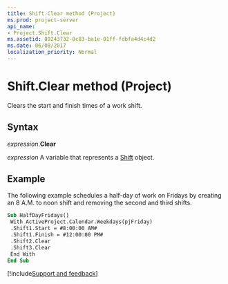 ```yaml
---
title: Shift.Clear method (Project)
ms.prod: project-server
api_name:
- Project.Shift.Clear
ms.assetid: 89243732-8c83-ba1e-01ff-fdbfa4d4c4d2
ms.date: 06/08/2017
localization_priority: Normal
---
```



# Shift.Clear method (Project)

Clears the start and finish times of a work shift.


## Syntax

_expression_.**Clear**

 _expression_ A variable that represents a [Shift](./Project.Shift.md) object.


## Example

The following example schedules a half-day of work on Fridays by creating an 8 A.M. to noon shift and removing the second and third shifts.


```vb
Sub HalfDayFridays() 
 With ActiveProject.Calendar.Weekdays(pjFriday) 
 .Shift1.Start = #8:00:00 AM# 
 .Shift1.Finish = #12:00:00 PM# 
 .Shift2.Clear 
 .Shift3.Clear 
 End With 
End Sub
```

[!include[Support and feedback](~/includes/feedback-boilerplate.md)]